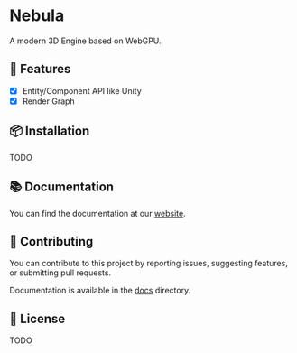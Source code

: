 # Nebula

A modern 3D Engine based on WebGPU.

## 🤩 Features

- [x] Entity/Component API like Unity
- [x] Render Graph

## 📦 Installation

TODO

## 📚 Documentation

You can find the documentation at our [website](https://TODO.net).


## 🤝 Contributing

You can contribute to this project by reporting issues, suggesting features, or submitting pull requests.

Documentation is available in the [docs](./docs/README.md) directory.

## 📄 License

TODO